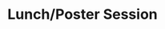 ---
day: 2
time: 12:00-2:45PM
name: posters
title: Lunch/Poster Session
location: E6
link: "#posters"
---